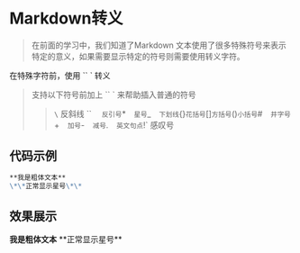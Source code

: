 # Markdown转义

> 在前面的学习中，我们知道了Markdown 文本使用了很多特殊符号来表示特定的意义，如果需要显示特定的符号则需要使用转义字符。

在特殊字符前，使用 `` ` 转义

> 支持以下符号前加上 `` ` 来帮助插入普通的符号
>
> > `\`   反斜线
> > `` `   反引号
> > `*`   星号
> > `_`   下划线
> > `{}` 花括号
> > `[]` 方括号
> > `()` 小括号
> > `#`   井字号
> > `+`   加号
> > `-`   减号
> > `.`   英文句点
> > `!`   感叹号

## 代码示例

```markdown
**我是粗体文本**
\*\*正常显示星号\*\*
```

## 效果展示

**我是粗体文本**
\*\*正常显示星号\*\*

